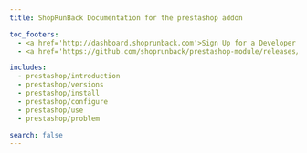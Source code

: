 ```yaml
---
title: ShopRunBack Documentation for the prestashop addon

toc_footers:
  - <a href='http://dashboard.shoprunback.com'>Sign Up for a Developer Key</a>
  - <a href='https://github.com/shoprunback/prestashop-module/releases/latest'>Download the module</a>

includes:
  - prestashop/introduction
  - prestashop/versions
  - prestashop/install
  - prestashop/configure
  - prestashop/use
  - prestashop/problem

search: false
---
```



